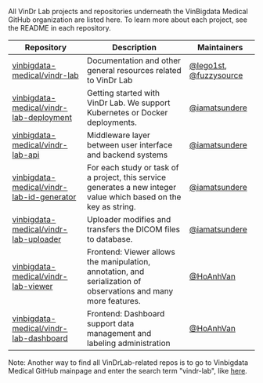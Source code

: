 All VinDr Lab projects and repositories underneath the VinBigdata Medical GitHub organization are listed here. To learn more about each project, see the README in each repository.

| Repository | Description | Maintainers |
|------------|-------------|-------------|
| [vinbigdata-medical/vindr-lab](https://github.com/vinbigdata-medical/vindr-lab) | Documentation and other general resources related to VinDr Lab | [@lego1st](https://github.com/lego1st), [@fuzzysource](https://github.com/fuzzysource) |
| [vinbigdata-medical/vindr-lab-deployment](https://github.com/vinbigdata-medical/vindr-lab-deployment) | Getting started with VinDr Lab. We support Kubernetes or Docker deployments. | [@iamatsundere](https://github.com/iamatsundere) |
| [vinbigdata-medical/vindr-lab-api](https://github.com/vinbigdata-medical/vindr-lab-api) | Middleware layer between user interface and backend systems | [@iamatsundere](https://github.com/iamatsundere) |
| [vinbigdata-medical/vindr-lab-id-generator](https://github.com/vinbigdata-medical/vindr-lab-id-generator) | For each study or task of a project, this service generates a new integer value which based on the key as string. | [@iamatsundere](https://github.com/iamatsundere) |
| [vinbigdata-medical/vindr-lab-uploader](https://github.com/vinbigdata-medical/vindr-lab-uploader) | Uploader modifies and transfers the DICOM files to database. | [@iamatsundere](https://github.com/iamatsundere) |
| [vinbigdata-medical/vindr-lab-viewer](https://github.com/vinbigdata-medical/vindr-lab-viewer) | Frontend: Viewer allows the manipulation, annotation, and serialization of observations and many more features. | [@HoAnhVan](https://github.com/HoAnhVan) |
| [vinbigdata-medical/vindr-lab-dashboard](https://github.com/vinbigdata-medical/vindr-lab-dashboard) | Frontend: Dashboard support data management and labeling administration | [@HoAnhVan](https://github.com/HoAnhVan) |


Note: Another way to find all VinDrLab-related repos is to go to Vinbigdata Medical GitHub mainpage and enter the search term "vindr-lab", like [here](https://github.com/vinbigdata-medical?utf8=%E2%9C%93&q=vindr-lab&type=&language=). 